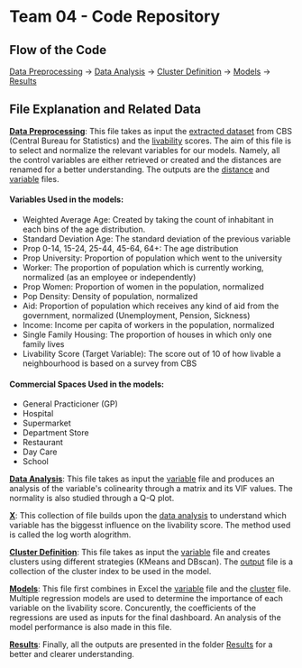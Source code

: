 # Team 04 - Code Repository
## Flow of the Code
[Data Preprocessing](Data_Preprocessing.ipynb) -> [Data Analysis](Data_Analysis.Rmd) -> [Cluster Definition](SSP_project.ipynb) -> [Models](data%20analytics.Rmd) -> [Results](Results/)

## File Explanation and Related Data
**[Data Preprocessing](Data_Preprocessing.ipynb)**: This file takes as input the [extracted dataset](Data/data.csv) from CBS (Central Bureau for Statistics) and the [livability](Data/Leefbaarometer-scores%20buurten%202002-2022.csv) scores. The aim of this file is to select and normalize the relevant variables for our models. Namely, all the control variables are either retrieved or created and the distances are renamed for a better understanding. The outputs are the [distance](Data/distances.csv) and [variable](Data/normalized_variables.csv) files.
#### Variables Used in the models:
- Weighted Average Age: Created by taking the count of inhabitant in each bins of the age distribution.
- Standard Deviation Age: The standard deviation of the previous variable
- Prop 0-14, 15-24, 25-44, 45-64, 64+: The age distribution
- Prop University: Proportion of population which went to the university
- Worker: The proportion of population which is currently working, normalized (as an employee or independently)
- Prop Women: Proportion of women in the population, normalized
- Pop Density: Density of population, normalized
- Aid: Proportion of population which receives any kind of aid from the government, normalized (Unemployment, Pension, Sickness)
- Income: Income per capita of workers in the population, normalized
- Single Family Housing: The proportion of houses in which only one family lives
- Livability Score (Target Variable): The score out of 10 of how livable a neighbourhood is based on a survey from CBS

#### Commercial Spaces Used in the models:
- General Practicioner (GP)
- Hospital
- Supermarket
- Department Store
- Restaurant
- Day Care
- School

**[Data Analysis](Data_Analysis.Rmd)**: This file takes as input the [variable](Data/normalized_variables.csv) file and produces an analysis of the variable's colinearity through a matrix and its VIF values. The normality is also studied through a Q-Q plot.

**[X](Data_Analysis.Rmd)**: This collection of file builds upon the [data analysis](Data_Analysis.Rmd) to understand which variable has the biggesst influence on the livability score. The method used is called the log worth alogrithm.

**[Cluster Definition](Clusters.ipynb)**: This file takes as input the [variable](Data/normalized_variables.csv) file and creates clusters using different strategies (KMeans and DBscan). The [output](Data/df_normalized_clustering_output.csv) file is a collection of the cluster index to be used in the model.

**[Models](Models.Rmd)**: This file first combines in Excel the [variable](Data/normalized_variables.csv) file and the [cluster](Data/df_normalized_clustering_output.csv) file. Multiple regression models are used to determine the importance of each variable on the livability score. Concurently, the coefficients of the regressions are used as inputs for the final dashboard. An analysis of the model performance is also made in this file.

**[Results](Results/)**: Finally, all the outputs are presented in the folder [Results](Results/) for a better and clearer understanding.
